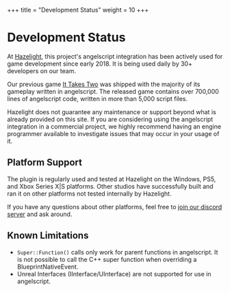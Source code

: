 +++
title = "Development Status"
weight = 10
+++

# Development Status
At [Hazelight](http://hazelight.se), this project's angelscript integration
has been actively used for game development since early 2018. It is being used daily by 30+ developers on our team.

Our previous game [It Takes Two](https://www.ea.com/games/it-takes-two) was shipped with the majority of its gameplay written in angelscript.
The released game contains over 700,000 lines of angelscript code, written in more than 5,000 script files.

Hazelight does not guarantee any maintenance or support beyond what
is already provided on this site. If you are considering using the
angelscript integration in a commercial project, we highly recommend
having an engine programmer available to investigate issues that may occur
in your usage of it.


## Platform Support
The plugin is regularly used and tested at Hazelight on the Windows, PS5, and Xbox Series X|S platforms.
Other studios have successfully built and ran it on other platforms not tested internally by Hazelight.

If you have any questions about other platforms, feel free to [join our discord server](https://discord.gg/39wmC2) and ask around.


## Known Limitations
* `Super::Function()` calls only work for parent functions in angelscript. It is not possible to call the C++ super function when overriding a BlueprintNativeEvent.
* Unreal Interfaces (IInterface/UInterface) are not supported for use in angelscript.